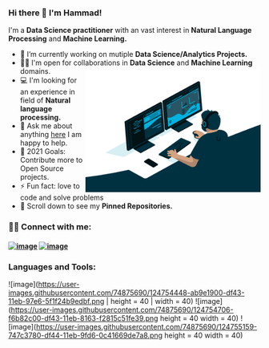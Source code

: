 ### Hi there 👋 I'm Hammad!

I'm a **Data Science practitioner** with an vast interest in **Natural Language Processing** and **Machine Learning.**

* 🔭 I’m currently working on mutiple **Data Science/Analytics Projects.**         
* 🤝🏻 I'm open for collaborations in **Data Science** and **Machine Learning** domains.                                                                                                                                                                                                                      <img align="right" src= "https://raw.githubusercontent.com/sameer-patel-dev/sameer-patel-dev/main/code.gif" width="350" height="250"  />                                                                                               
* 💻 I'm looking for an experience in field of **Natural language processing.**
* 💬 Ask me about anything [here](https://www.linkedin.com/in/hammad-asif-32b54a207/) I am happy to help.
* 🥅 2021 Goals: Contribute more to Open Source projects.
* ⚡ Fun fact: love to code and solve problems
* 📌 Scroll down to see my **Pinned Repositories.**



### 🤝🏻 Connect with me:

#### [![image](https://user-images.githubusercontent.com/74875690/124563510-859c4a00-de59-11eb-9510-c4bb6151b4a8.png)](https://www.kaggle.com/hammad40241) [![image](https://user-images.githubusercontent.com/74875690/124565143-250e0c80-de5b-11eb-8a96-e57dde1f7385.png)](https://www.linkedin.com/in/hammad-asif-32b54a207/)


### Languages and Tools:
![image](https://user-images.githubusercontent.com/74875690/124754448-ab9e1900-df43-11eb-97e6-5f1f24b9edbf.png | height = 40 | width = 40) ![image](https://user-images.githubusercontent.com/74875690/124754706-f6b82c00-df43-11eb-8163-f2815c51fe39.png height = 40 width = 40) ![image](https://user-images.githubusercontent.com/74875690/124755159-747c3780-df44-11eb-9fd6-0c41669de7a8.png height = 40 width = 40)



